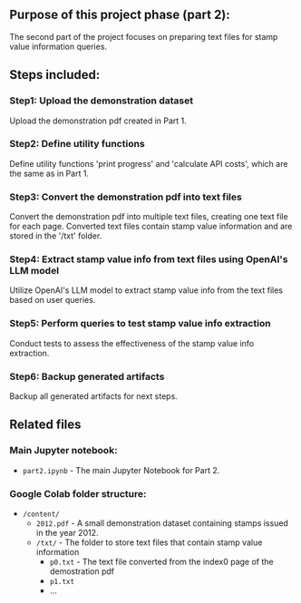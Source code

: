## Purpose of this project phase (part 2):
The second part of the project focuses on preparing text files for stamp value information queries.

## Steps included:

### Step1: Upload the demonstration dataset
Upload the demonstration pdf created in Part 1.

### Step2: Define utility functions
Define utility functions 'print progress' and 'calculate API costs', which are the same as in Part 1.

### Step3: Convert the demonstration pdf into text files
Convert the demonstration pdf into multiple text files, creating one text file for each page. Converted text files contain stamp value information and are stored in the '/txt' folder.

### Step4: Extract stamp value info from text files using OpenAI's LLM model
Utilize OpenAI's LLM model to extract stamp value info from the text files based on user queries.

### Step5: Perform queries to test stamp value info extraction
Conduct tests to assess the effectiveness of the stamp value info extraction.

### Step6: Backup generated artifacts
Backup all generated artifacts for next steps.

## Related files

### Main Jupyter notebook:
- `part2.ipynb` - The main Jupyter Notebook for Part 2.

### Google Colab folder structure:
- `/content/` 
  - `2012.pdf` - A small demonstration dataset containing stamps issued in the year 2012.
  - `/txt/` - The folder to store text files that contain stamp value information
    - `p0.txt` - The text file converted from the index0 page of the demostration pdf
    - `p1.txt`
    - ...